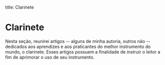 title: Clarinete

# Clarinete

Nesta seção, reunirei artigos -- alguns de minha autoria, outros não -- dedicados aos aprendizes e aos praticantes do melhor instrumento do mundo, o clarinete. Esses artigos possuem a finalidade de instruir o leitor a fim de aprimorar o uso de seu instrumento.

